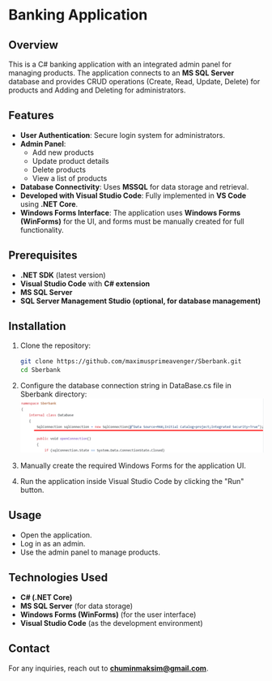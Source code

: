# Banking Application

## Overview
This is a C# banking application with an integrated admin panel for managing products. The application connects to an **MS SQL Server** database and provides CRUD operations (Create, Read, Update, Delete) for products and Adding and Deleting for administrators.

## Features
- **User Authentication**: Secure login system for administrators.
- **Admin Panel**: 
  - Add new products
  - Update product details
  - Delete products
  - View a list of products
- **Database Connectivity**: Uses **MSSQL** for data storage and retrieval.
- **Developed with Visual Studio Code**: Fully implemented in **VS Code** using **.NET Core**.
- **Windows Forms Interface**: The application uses **Windows Forms (WinForms)** for the UI, and forms must be manually created for full functionality.

## Prerequisites
- **.NET SDK** (latest version)
- **Visual Studio Code** with **C# extension**
- **MS SQL Server**
- **SQL Server Management Studio (optional, for database management)**

## Installation
1. Clone the repository:
   ```sh
   git clone https://github.com/maximusprimeavenger/Sberbank.git
   cd Sberbank
   ```
2. Configure the database connection string in DataBase.cs file in Sberbank directory:
  ![Photo Database sql](Sberbank/images/Sql.png)

3. Manually create the required Windows Forms for the application UI.
4. Run the application inside Visual Studio Code by clicking the "Run" button.

## Usage
- Open the application.
- Log in as an admin.
- Use the admin panel to manage products.

## Technologies Used
- **C# (.NET Core)**
- **MS SQL Server** (for data storage)
- **Windows Forms (WinForms)** (for the user interface)
- **Visual Studio Code** (as the development environment)

## Contact
For any inquiries, reach out to **chuminmaksim@gmail.com**.

